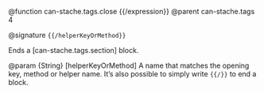@function can-stache.tags.close {{/expression}}
@parent can-stache.tags 4

@signature `{{/helperKeyOrMethod}}`

Ends a [can-stache.tags.section] block.

@param {String} [helperKeyOrMethod] A name that matches the opening key, method or helper name. It’s also possible to simply write `{{/}}` to end a block.
